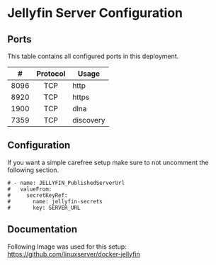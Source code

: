 # Jellyfin Server Configuration

## Ports
This table contains all configured ports in this deployment.

| # | Protocol | Usage |
| :----: | :----: | ---- |
| 8096 | TCP | http  |
| 8920 | TCP | https |
| 1900 | TCP | dlna  |
| 7359 | TCP | discovery|
 
## Configuration
If you want a simple carefree setup make sure to not uncomment the following section.
```
# - name: JELLYFIN_PublishedServerUrl 
#   valueFrom:
#     secretKeyRef:
#       name: jellyfin-secrets
#       key: SERVER_URL
```

## Documentation
Following Image was used for this setup: https://github.com/linuxserver/docker-jellyfin